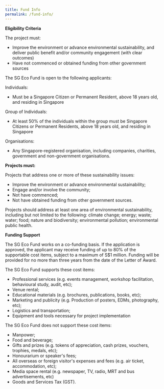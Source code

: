 ```yaml
---
title: Fund Info
permalink: /fund-info/
---
```


**Eligibility Criteria**

The project must:
* Improve the environment or advance environmental sustainability, and deliver public benefit and/or community engagement (with clear outcomes)
* Have not commenced or obtained funding from other government sources


The SG Eco Fund is open to the following applicants:  

Individuals:
* Must be a Singapore Citizen or Permanent Resident, above 18 years old, and residing in Singapore

Group of Individuals:
* At least 50% of the individuals within the group must be Singapore Citizens or Permanent Residents, above 18 years old, and residing in Singapore

Organisations:
* Any Singapore-registered organisation, including companies, charities, government and non-government organisations.


**Projects must:**



Projects that address one or more of these sustainability issues:
* Improve the environment or advance environmental sustainability;
* Engage and/or involve the community;
* Not have commenced;
* Not have obtained funding from other government sources.  

Projects should address at least one area of environmental sustainability, including
but not limited to the following: climate change; energy; waste; water; food; nature
and biodiversity; environmental pollution; environmental public health.

**Funding Support** 

The SG Eco Fund works on a co-funding basis. If the application is approved, the applicant may receive funding of up to 80% of the supportable cost items, subject to a maximum of S$1 million. Funding will be provided for no more than three years from the date of the Letter of Award.


The SG Eco Fund supports these cost items:
* Professional services (e.g. events management, workshop facilitation, behavioural study, audit, etc);
* Venue rental;
* Educational materials (e.g. brochures, publications, books, etc);
* Marketing and publicity (e.g. Production of posters, EDMs, photography, etc);
* Logistics and transportation;
* Equipment and tools necessary for project implementation

The SG Eco Fund does not support these cost items:
* Manpower;
* Food and beverage;
* Gifts and prizes (e.g. tokens of appreciation, cash prizes, vouchers, trophies, medals, etc);
* Honourarium or speaker's fees;
* All overseas or foreign visitor's expenses and fees (e.g. air ticket, accommodation, etc);
* Media space rental (e.g. newspaper, TV, radio, MRT and bus advertisements, etc)
* Goods and Services Tax (GST).

